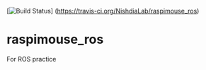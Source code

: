 [![Build Status](https://travis-ci.org/NishdiaLab/raspimouse_ros.svg?branch=master)]
(https://travis-ci.org/NishdiaLab/raspimouse_ros)

# raspimouse_ros
For ROS practice
